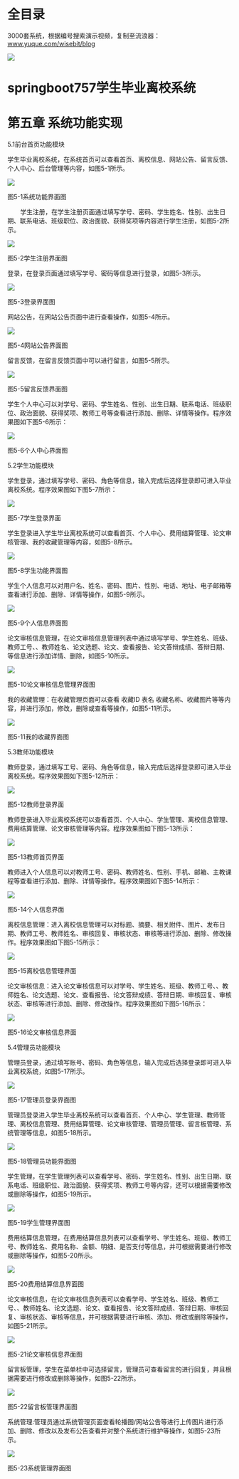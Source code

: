 # 全目录

3000套系统，根据编号搜索演示视频，复制至流浪器：www.yuque.com/wisebit/blog


![](https://bitwise.oss-cn-heyuan.aliyuncs.com/2024/11/06/qq_wechat.png)

# springboot757学生毕业离校系统


# 第五章 系统功能实现
5.1前台首页功能模块

学生毕业离校系统，在系统首页可以查看首页、离校信息、网站公告、留言反馈、个人中心、后台管理等内容，如图5-1所示。

![](/md/blog.008.png)

图5-1系统功能界面图

`    `学生注册，在学生注册页面通过填写学号、密码、学生姓名、性别、出生日期、联系电话、班级职位、政治面貌、获得奖项等内容进行学生注册，如图5-2所示。

![](/md/blog.009.png)


图5-2学生注册界面图

登录，在登录页面通过填写学号、密码等信息进行登录，如图5-3所示。

![](/md/blog.010.png)

图5-3登录界面图

网站公告，在网站公告页面中进行查看操作，如图5-4所示。

![](/md/blog.011.png)

图5-4网站公告界面图

留言反馈，在留言反馈页面中可以进行留言，如图5-5所示。

![](/md/blog.012.png)

图5-5留言反馈界面图

学生个人中心可以对学号、密码、学生姓名、性别、出生日期、联系电话、班级职位、政治面貌、获得奖项、教师工号等查看进行添加、删除、详情等操作。程序效果图如下图5-6所示：


![](/md/blog.013.png)

图5-6个人中心界面图

5.2学生功能模块

学生登录，通过填写学号、密码、角色等信息，输入完成后选择登录即可进入毕业离校系统。程序效果图如下图5-7所示：

![](/md/blog.014.png)

图5-7学生登录界面

学生登录进入学生毕业离校系统可以查看首页、个人中心、费用结算管理、论文审核管理、我的收藏管理等内容，如图5-8所示。

![](/md/blog.015.png)

图5-8学生功能界面图

学生个人信息可以对用户名、姓名、密码、图片、性别、电话、地址、电子邮箱等查看进行添加、删除、详情等操作，如图5-9所示。

![](/md/blog.016.png)

图5-9个人信息界面图

论文审核信息管理，在论文审核信息管理列表中通过填写学号、学生姓名、班级、教师工号、、教师姓名、论文选题、论文、查看报告、论文答辩成绩、答辩日期、等信息进行添加详情、删除，如图5-10所示。

![](/md/blog.017.png)

图5-10论文审核信息管理界面图



我的收藏管理：在收藏管理页面可以查看 收藏ID 表名 收藏名称、收藏图片等等内容，并进行添加，修改，删除或查看等操作，如图5-11所示。


![](/md/blog.018.png)

图5-11我的收藏界面图

5.3教师功能模块

教师登录，通过填写工号、密码、角色等信息，输入完成后选择登录即可进入毕业离校系统。程序效果图如下图5-12所示：

![](/md/blog.019.png)

图5-12教师登录界面

教师登录进入毕业离校系统可以查看首页、个人中心、学生管理、离校信息管理、费用结算管理、论文审核管理等内容。程序效果图如下图5-13所示：

![](/md/blog.020.png)

图5-13教师首页界面

教师进入个人信息可以对教师工号、密码、教师姓名、性别、手机、邮箱、主教课程等查看进行添加、删除、详情等操作。程序效果图如下图5-14所示：

![](/md/blog.021.png)

图5-14个人信息界面

离校信息管理：进入离校信息管理可以对标题、摘要、相关附件、图片、发布日期、教师工号、教师姓名、审核回复、审核状态、审核等进行添加、删除、修改操作。程序效果图如下图5-15所示：

![](/md/blog.022.png)

图5-15离校信息管理界面

论文审核信息：进入论文审核信息可以对学号、学生姓名、班级、教师工号、、教师姓名、论文选题、论文、查看报告、论文答辩成绩、答辩日期、审核回复、审核状态、审核等进行添加、删除、修改操作。程序效果图如下图5-16所示：

![](/md/blog.023.png)

图5-16论文审核信息界面



5.4管理员功能模块

管理员登录，通过填写账号、密码、角色等信息，输入完成后选择登录即可进入毕业离校系统，如图5-17所示。

![](/md/blog.024.png)

图5-17管理员登录界面图

管理员登录进入学生毕业离校系统可以查看首页、个人中心、学生管理、教师管理、离校信息管理、费用结算管理、论文审核管理、管理员管理、留言板管理、系统管理等信息，如图5-18所示。

![](/md/blog.025.png)

图5-18管理员功能界面图

学生管理，在学生管理列表可以查看学号、密码、学生姓名、性别、出生日期、联系电话、班级职位、政治面貌、获得奖项、教师工号等内容，还可以根据需要修改或删除等操作，如图5-19所示。

![](/md/blog.026.png)

图5-19学生管理界面图

费用结算信息管理，在费用结算信息列表可以查看学号、学生姓名、班级、教师工号、教师姓名、费用名称、金额、明细、是否支付等信息，并可根据需要进行修改或删除等操作，如图5-20所示。

![](/md/blog.027.png)

图5-20费用结算信息界面图

论文审核信息，在论文审核信息列表可以查看学号、学生姓名、班级、教师工号、、教师姓名、论文选题、论文、查看报告、论文答辩成绩、答辩日期、审核回复、审核状态、审核等信息，并可根据需要进行审核、添加、修改或删除等操作，如图5-21所示。

![](/md/blog.028.png)

图5-21论文审核信息界面图

留言板管理，学生在菜单栏中可选择留言，管理员可查看留言的进行回复，并且根据需要进行修改或删除等操作，如图5-22所示。

![](/md/blog.029.png)

图5-22留言板管理界面图

系统管理:管理员通过系统管理页面查看轮播图/网站公告等进行上传图片进行添加、删除、修改以及发布公告查看并对整个系统进行维护等操作，如图5-23所示。

![](/md/blog.030.png)

图5-23系统管理界面图





